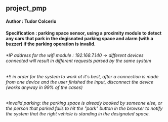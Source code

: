 ## project_pmp
#### Author : Tudor Colceriu
#### Specification : parking space sensor, using a proximity module to detect any cars that park in the degisnated parking space and alarm (with a buzzer) if the parking operation is invalid.
###### *IP address for the wifi module : 192.168.7.140 -> different devices connected will result in different requests parsed by the same system
###### *!! in order for the system to work at it's best, after a connection is made from one device and the user finished the input, disconnect the device (works anyway in 99% of the cases)
###### *Invalid parking: the parking space is already booked by someone else, or the person that parked fails to hit the "park" button in the browser to notify the system that the right vehicle is standing in the designated space.

